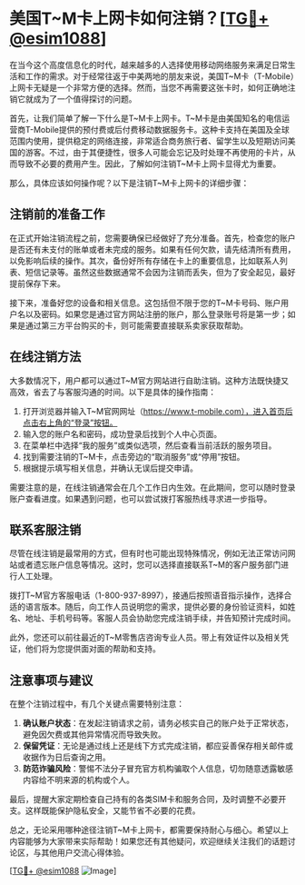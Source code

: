 # 美国T~M卡上网卡如何注销？[[TG💪+ @esim1088](https://t.me/s/esim1088)]

在当今这个高度信息化的时代，越来越多的人选择使用移动网络服务来满足日常生活和工作的需求。对于经常往返于中美两地的朋友来说，美国T~M卡（T-Mobile）上网卡无疑是一个非常方便的选择。然而，当您不再需要这张卡时，如何正确地注销它就成为了一个值得探讨的问题。

首先，让我们简单了解一下什么是T~M卡上网卡。T~M卡是由美国知名的电信运营商T-Mobile提供的预付费或后付费移动数据服务卡。这种卡支持在美国及全球范围内使用，提供稳定的网络连接，非常适合商务旅行者、留学生以及短期访问美国的游客。不过，由于其便捷性，很多人可能会忘记及时处理不再使用的卡片，从而导致不必要的费用产生。因此，了解如何注销T~M卡上网卡显得尤为重要。

那么，具体应该如何操作呢？以下是注销T~M卡上网卡的详细步骤：

## 注销前的准备工作

在正式开始注销流程之前，您需要确保已经做好了充分准备。首先，检查您的账户是否还有未支付的账单或者未完成的服务。如果有任何欠款，请先结清所有费用，以免影响后续的操作。其次，备份好所有存储在卡上的重要信息，比如联系人列表、短信记录等。虽然这些数据通常不会因为注销而丢失，但为了安全起见，最好提前保存下来。

接下来，准备好您的设备和相关信息。这包括但不限于您的T~M卡号码、账户用户名以及密码。如果您是通过官方网站注册的账户，那么登录账号将是第一步；如果是通过第三方平台购买的卡，则可能需要直接联系卖家获取帮助。

## 在线注销方法

大多数情况下，用户都可以通过T~M官方网站进行自助注销。这种方法既快捷又高效，省去了与客服沟通的时间。以下是具体的操作指南：

1. 打开浏览器并输入T~M官网网址（https://www.t-mobile.com），进入首页后点击右上角的“登录”按钮。
2. 输入您的账户名和密码，成功登录后找到个人中心页面。
3. 在菜单栏中选择“我的服务”或类似选项，然后查看当前活跃的服务项目。
4. 找到需要注销的T~M卡，点击旁边的“取消服务”或“停用”按钮。
5. 根据提示填写相关信息，并确认无误后提交申请。

需要注意的是，在线注销通常会在几个工作日内生效。在此期间，您可以随时登录账户查看进度。如果遇到问题，也可以尝试拨打客服热线寻求进一步指导。

## 联系客服注销

尽管在线注销是最常用的方式，但有时也可能出现特殊情况，例如无法正常访问网站或者遗忘账户信息等情况。这时，您可以选择直接联系T~M的客户服务部门进行人工处理。

拨打T~M官方客服电话（1-800-937-8997），接通后按照语音指示操作，选择合适的语言版本。随后，向工作人员说明您的需求，提供必要的身份验证资料，如姓名、地址、手机号码等。客服人员会协助您完成注销手续，并告知预计完成时间。

此外，您还可以前往最近的T~M零售店咨询专业人员。带上有效证件以及相关凭证，他们将为您提供面对面的帮助和支持。

## 注意事项与建议

在整个注销过程中，有几个关键点需要特别注意：

1. **确认账户状态**：在发起注销请求之前，请务必核实自己的账户处于正常状态，避免因欠费或其他异常情况而导致失败。
2. **保留凭证**：无论是通过线上还是线下方式完成注销，都应妥善保存相关邮件或收据作为日后查询之用。
3. **防范诈骗风险**：警惕不法分子冒充官方机构骗取个人信息，切勿随意透露敏感内容给不明来源的机构或个人。

最后，提醒大家定期检查自己持有的各类SIM卡和服务合同，及时调整不必要开支。这样既能保护隐私安全，又能节省不必要的花费。

总之，无论采用哪种途径注销T~M卡上网卡，都需要保持耐心与细心。希望以上内容能够为大家带来实际帮助！如果您还有其他疑问，欢迎继续关注我们的话题讨论区，与其他用户交流心得体验。

[[TG💪+ @esim1088](https://t.me/s/esim1088) ![Image](https://i.postimg.cc/4NQfJmqS/Snipaste-2025-05-13-00-14-12.png)]